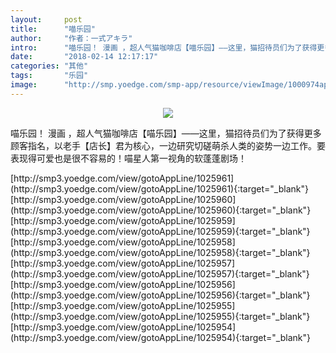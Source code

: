 ```yaml
---
layout:     post
title:      "喵乐园"
author:     "作者：一式アキラ"
intro:      "喵乐园！ 漫画 ，超人气猫咖啡店【喵乐园】——这里，猫招待员们为了获得更多顾客指名，以老手【店长】君为核心，一边研究切磋萌杀人类的姿势一边工作。要表现得可爱也是很不容易的！喵星人第一视角的软蓬蓬剧场！"
date:       "2018-02-14 12:17:17"
categories: "其他"
tags:       "乐园"
image:      "http://smp.yoedge.com/smp-app/resource/viewImage/1000974appline.png"
---
```

<div style="text-align: center">
<p><img src="http://smp.yoedge.com/smp-app/resource/viewImage/1000974appline.png"/></p>
</div>
<p class="post-meta">
<span>喵乐园！ 漫画 ，超人气猫咖啡店【喵乐园】——这里，猫招待员们为了获得更多顾客指名，以老手【店长】君为核心，一边研究切磋萌杀人类的姿势一边工作。要表现得可爱也是很不容易的！喵星人第一视角的软蓬蓬剧场！</span>
</p>
[http://smp3.yoedge.com/view/gotoAppLine/1025961](http://smp3.yoedge.com/view/gotoAppLine/1025961){:target="_blank"}
[http://smp3.yoedge.com/view/gotoAppLine/1025960](http://smp3.yoedge.com/view/gotoAppLine/1025960){:target="_blank"}
[http://smp3.yoedge.com/view/gotoAppLine/1025959](http://smp3.yoedge.com/view/gotoAppLine/1025959){:target="_blank"}
[http://smp3.yoedge.com/view/gotoAppLine/1025958](http://smp3.yoedge.com/view/gotoAppLine/1025958){:target="_blank"}
[http://smp3.yoedge.com/view/gotoAppLine/1025957](http://smp3.yoedge.com/view/gotoAppLine/1025957){:target="_blank"}
[http://smp3.yoedge.com/view/gotoAppLine/1025956](http://smp3.yoedge.com/view/gotoAppLine/1025956){:target="_blank"}
[http://smp3.yoedge.com/view/gotoAppLine/1025955](http://smp3.yoedge.com/view/gotoAppLine/1025955){:target="_blank"}
[http://smp3.yoedge.com/view/gotoAppLine/1025954](http://smp3.yoedge.com/view/gotoAppLine/1025954){:target="_blank"}


